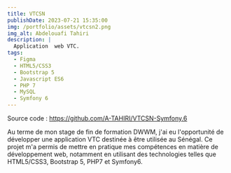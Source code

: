 ```yaml
---
title: VTCSN
publishDate: 2023-07-21 15:35:00
img: /portfolio/assets/vtcsn2.png
img_alt: Abdelouafi Tahiri
description: |
  Application  web VTC.
tags:
  - Figma
  - HTML5/CSS3
  - Bootstrap 5
  - Javascript ES6
  - PHP 7
  - MySQL
  - Symfony 6
---
```

Source code : https://github.com/A-TAHIRI/VTCSN-Symfony.6

Au terme de mon stage de fin de formation DWWM, j'ai eu l'opportunité de développer une application VTC destinée à être utilisée au Sénégal. Ce projet m'a permis de mettre en pratique mes compétences en matière de développement web, notamment en utilisant des technologies telles que HTML5/CSS3, Bootstrap 5, PHP7 et Symfony6.
